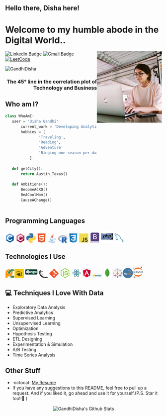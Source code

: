 ## Hello there, Disha here!

<h1>Welcome to my humble abode in the Digital World..</h1> 

<img src = 'https://raw.githubusercontent.com/GandhiDisha/GandhiDisha/main/images/myself.JPG' alt = 'A little code here and there' align='right' height="230px"/>

[![Linkedin Badge](https://img.shields.io/badge/-dishagandhi-blue?style=flat-square&logo=Linkedin&logoColor=white&link=https://linkedin.com/in/dishagandhi24)](https://linkedin.com/in/dishagandhi24) [![Gmail Badge](https://img.shields.io/badge/-disha.gandhi@utexas.edu-c14438?style=flat-square&logo=Gmail&logoColor=white&link=mailto:disha.gandhi@utexas.edu)](mailto:disha.gandhi@utexas.edu) [![LeetCode](https://img.shields.io/badge/dynamic/json?style=plastic&labelColor=black&color=%23ffa116&label=Solved&query=solvedOverTotal&url=https%3A%2F%2Fleetcode-badge.vercel.app%2Fapi%2Fusers%2Fapraneetkumar&logo=leetcode&logoColor=yellow)](https://leetcode.com/apraneetkumar/)
<p align="left"> <img src="https://komarev.com/ghpvc/?username=GandhiDisha" alt="GandhiDisha" /> </p>

<h3 style="text-align: right">The 45° line in the correlation plot of Technology and Business</h3>

## Who am I?
 ```python
 class WhoAmI:
 	user = 'Disha Gandhi'
		current_work = 'Developing Analytics Solutions'
		hobbies = [
				'Traveling',
				'Reading',
				'Adventure'
				'Binging one season per day...'
			]
	
	def getCity():
		return Austin_Texas()
	
	def Ambitions():
		BecomeACXO()
		BeACoolMom()
		CauseAChange()
	
 ```

## Programming Languages
<img src = 'https://raw.githubusercontent.com/GandhiDisha/GandhiDisha/main/images/c-original.svg' width='30'/> <img src = 'https://raw.githubusercontent.com/GandhiDisha/GandhiDisha/main/images/cpp.svg' width='30'/> <img src = 'https://raw.githubusercontent.com/GandhiDisha/GandhiDisha/main/images/python2.png' height='30'/>  <img src = 'https://raw.githubusercontent.com/GandhiDisha/GandhiDisha/main/images/html.svg' width='30'/> <img src='https://raw.githubusercontent.com/GandhiDisha/GandhiDisha/main/images/java.svg' width='30'/> <img src = 'https://raw.githubusercontent.com/GandhiDisha/GandhiDisha/main/images/r.png' width='30'/> <img src = 'https://raw.githubusercontent.com/GandhiDisha/GandhiDisha/main/images/css.svg' width='30'/> <img src = 'https://raw.githubusercontent.com/GandhiDisha/GandhiDisha/main/images/js.svg' width='30'/> <img src = 'https://raw.githubusercontent.com/GandhiDisha/GandhiDisha/main/images/bootstrap.svg' width='33'/> <img src = 'https://raw.githubusercontent.com/GandhiDisha/GandhiDisha/main/images/php.svg' width='40'/> <img src = 'https://raw.githubusercontent.com/GandhiDisha/GandhiDisha/main/images/sql.svg' width='30'/> 


 ## Technologies I Use
 <img src = 'https://raw.githubusercontent.com/GandhiDisha/GandhiDisha/main/images/pycharm.svg' width='30'/><img src = 'https://raw.githubusercontent.com/GandhiDisha/GandhiDisha/main/images/powerbi.png' width='30'/> <img src = 'https://raw.githubusercontent.com/GandhiDisha/GandhiDisha/main/images/django.svg' height='40'/> <img src = 'https://raw.githubusercontent.com/GandhiDisha/GandhiDisha/main/images/flask.png' width='30'/> <img src = 'https://raw.githubusercontent.com/GandhiDisha/GandhiDisha/main/images/git.svg' width='30'/> <img src = 'https://raw.githubusercontent.com/GandhiDisha/GandhiDisha/main/images/nodejs.svg' width='33'/> <img src = 'https://raw.githubusercontent.com/GandhiDisha/GandhiDisha/main/images/react.svg' width='33'/><img src = 'https://raw.githubusercontent.com/GandhiDisha/GandhiDisha/main/images/angular.jpg' width='33'/><img src = 'https://raw.githubusercontent.com/GandhiDisha/GandhiDisha/main/images/hadoop.jpg' width='33'/><img src = 'https://raw.githubusercontent.com/GandhiDisha/GandhiDisha/main/images/mongo.png' width='33'/><img src = 'https://raw.githubusercontent.com/GandhiDisha/GandhiDisha/main/images/tableau.png' width='33'/><img src = 'https://raw.githubusercontent.com/GandhiDisha/GandhiDisha/main/images/mysql.png' width='33'/><img src = 'https://raw.githubusercontent.com/GandhiDisha/GandhiDisha/main/images/jupyter.png' width='33'/>
 
 
## :computer: Techniques I Love With Data
* Exploratory Data Analysis
* Predictive Analytics
* Supervised Learning
* Unsupervised Learning
* Optimization
* Hypothesis Testing
* ETL Designing
* Experimentation & Simulation
* A/B Testing
* Time Series Analysis


<!-- <p align="center">
<img width="450" align="center" src="https://github-readme-stats-ruby-one.vercel.app/api/top-langs/?username=GandhiDisha&layout=compact" alt="GandhiDisha's Github Stats" />
</p> -->
 
 
## Other Stuff
  - :octocat: [My Resume](https://drive.google.com/file/d/1O686K8_xL5R3ggE_gT-7tO2m6A5kATrl/view?usp=sharing)
  - If you have any suggestions to this README, feel free to pull up a request. And if you liked it, go ahead and use it for yourself.(P.S. Star it too!!:grimacing: )

<p align="center">
<img width="450" align="center" src="https://github-readme-stats-defcon27.vercel.app/api?username=GandhiDisha&show_icons=true&line_height=21&theme=react" alt="GandhiDisha's Github Stats" />
</p>
 
 
